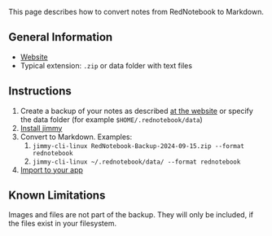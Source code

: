 This page describes how to convert notes from RedNotebook to Markdown.

## General Information

- [Website](https://rednotebook.app/)
- Typical extension: `.zip` or data folder with text files

## Instructions

1. Create a backup of your notes as described [at the website](https://rednotebook.app/help.html#toc13) or specify the data folder (for example `$HOME/.rednotebook/data`)
2. [Install jimmy](../index.md#installation)
3. Convert to Markdown. Examples:
    1. `jimmy-cli-linux RedNotebook-Backup-2024-09-15.zip --format rednotebook`
    2. `jimmy-cli-linux ~/.rednotebook/data/ --format rednotebook`
4. [Import to your app](../import_instructions.md)

## Known Limitations

Images and files are not part of the backup. They will only be included, if the files exist in your filesystem.
